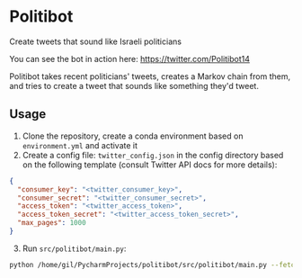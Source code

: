 # Politibot
Create tweets that sound like Israeli politicians

You can see the bot in action here: https://twitter.com/Politibot14

Politibot takes recent politicians' tweets, creates a Markov chain from them, and tries to create a tweet that sounds like something they'd tweet.

## Usage
1. Clone the repository, create a conda environment based on `environment.yml` and activate it
2. Create a config file: `twitter_config.json` in the config directory based on the following template (consult Twitter API docs for more details):
```json
{
  "consumer_key": "<twitter_consumer_key>",
  "consumer_secret": "<twitter_consumer_secret>",
  "access_token": "<twitter_access_token>",
  "access_token_secret": "<twitter_access_token_secret>",
  "max_pages": 1000
}
```
3. Run `src/politibot/main.py`:
```bash
python /home/gil/PycharmProjects/politibot/src/politibot/main.py --fetch
``` 